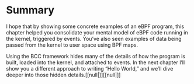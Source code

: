 # Summary

I hope that by showing some concrete examples of an eBPF program, this chapter helped you consolidate your mental model of eBPF code running in the kernel, triggered by events. You’ve also seen examples of data being passed from the kernel to user space using BPF maps.

Using the BCC framework hides many of the details of how the program is built, loaded into the kernel, and attached to events. In the next chapter I’ll show you a different approach to writing “Hello World,” and we’ll dive deeper into those hidden details.[[null|]][[null|]]